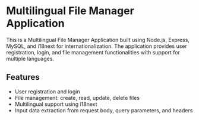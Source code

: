 # Multilingual File Manager Application

This is a Multilingual File Manager Application built using Node.js, Express, MySQL, and i18next for internationalization. The application provides user registration, login, and file management functionalities with support for multiple languages.

## Features

- User registration and login
- File management: create, read, update, delete files
- Multilingual support using i18next
- Input data extraction from request body, query parameters, and headers

